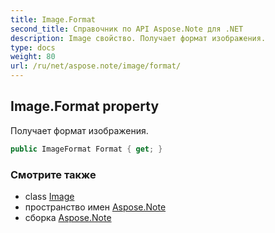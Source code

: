 ```yaml
---
title: Image.Format
second_title: Справочник по API Aspose.Note для .NET
description: Image свойство. Получает формат изображения.
type: docs
weight: 80
url: /ru/net/aspose.note/image/format/
---
```

## Image.Format property

Получает формат изображения.

```csharp
public ImageFormat Format { get; }
```

### Смотрите также

* class [Image](../)
* пространство имен [Aspose.Note](../../image/)
* сборка [Aspose.Note](../../../)


